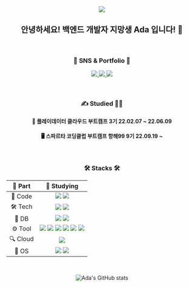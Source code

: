 <div align=center>
<img src="https://capsule-render.vercel.app/api?type=waving&color=f1d1d2&height=200&section=header&text=Ada's%20Github&fontSize=50&fontColor=565655&animation=fadeIn" />


  <h2> 안녕하세요! 백엔드 개발자 지망생 Ada 입니다! 👋 </h2>
  
  

<br>
<div align=center>
   <h3>🎨 SNS & Portfolio 🎨</h3>
</div>
<div align=center>
   <a href="https://dex-portfolio.notion.site/Dex-Portfolio-aedf50b5e16b417f965405eede418796">
      <img src="https://img.shields.io/badge/Portfolio-E20074?style=flat&logo=Files&logoColor=white" />
   </a>
  <a href="https://velog.io/@qwd101">
      <img src="https://img.shields.io/badge/Blog-FF9800?style=flat&logo=Blogger&logoColor=white" />
   </a>
   <a href="mailto:bangjueun62@gmail.com">
      <img src="https://img.shields.io/badge/Mail-EA4335?style=flat&logo=Gmail&logoColor=white" />
   </a>
   <br>
</div>
<br>
<br>

  <h3> ✍ Studied 👩‍🎓 </h3>
  
 #### 💾 플레이데이터 클라우드 부트캠프 3기 22.02.07 ~ 22.06.09
  
 #### 🖥 스파르타 코딩클럽 부트캠프 항해99 9기 22.09.19 ~ 
 
  <br>

<h3> 🛠 Stacks 🛠 </h3>
  
|🔩 Part| 📖 Studying |
|:---:|:---:|
|📃 Code| <img src="https://img.shields.io/badge/java-FC4C02?style=for-the-badge&logo=&logoColor=white"> <img src="https://img.shields.io/badge/Python-3776AB?style=for-the-badge&logo=Python&logoColor=white"> |
|🛠 Tech| <img src="https://img.shields.io/badge/Spring-6DB33F?style=for-the-badge&logo=github&logoColor=white"> <img src="https://img.shields.io/badge/GRADLE-02303A?style=for-the-badge&logo=Gradle&logoColor=white">|
|💾 DB| <img src="https://img.shields.io/badge/MySQL-4479A1?style=for-the-badge&logo=MySQL&logoColor=white"> <img src="https://img.shields.io/badge/Docker-2496ED?style=for-the-badge&logo=Docker&logoColor=white">|
|⚙️ Tool| <img src="https://img.shields.io/badge/github-FF9EAF?style=for-the-badge&logo=github&logoColor=white"> <img src="https://img.shields.io/badge/Jira-0052CC?style=for-the-badge&logo=Jira%20Software&logoColor=white"> <img src="https://img.shields.io/badge/IntelliJ IDEA-F8991C?style=for-the-badge&logo=IntelliJ%20IDEA&logoColor=white"> <img src="https://img.shields.io/badge/VSCODE-007ACC?style=for-the-badge&logo=Visual%20Studio Code&logoColor=white"> <img src="https://img.shields.io/badge/PyCharm-000000?style=for-the-badge&logo=PyCharm&logoColor=white"> <img src="https://img.shields.io/badge/SSL-F68212?style=for-the-badge&logo=Open%20Access&logoColor=white">|
|🔍 Cloud| <img src="https://img.shields.io/badge/AWS-232F3E?style=for-the-badge&logo=Amazon%20AWS&logoColor=white"> |
|🐧 OS | <img src="https://img.shields.io/badge/linux-FCC624?style=for-the-badge&logo=linux&logoColor=black"> <img src="https://img.shields.io/badge/Ubuntu-E95420?style=for-the-badge&logo=Ubuntu&logoColor=white">|
  
  <br>

![Ada's GitHub stats](https://github-readme-stats.vercel.app/api?username=jueun330&show_icons=true&bg_color=00000000)
  
 </div>
